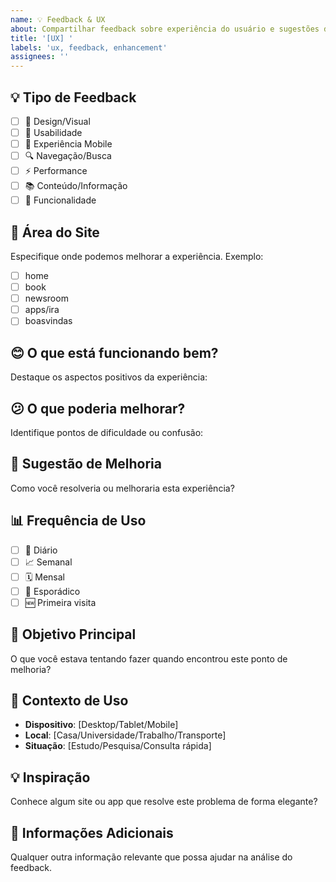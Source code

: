 ```yaml
---
name: 💡 Feedback & UX
about: Compartilhar feedback sobre experiência do usuário e sugestões de melhoria
title: '[UX] '
labels: 'ux, feedback, enhancement'
assignees: ''
---
```


## 💡 Tipo de Feedback
- [ ] 🎨 Design/Visual
- [ ] 🚀 Usabilidade
- [ ] 📱 Experiência Mobile
- [ ] 🔍 Navegação/Busca
- [ ] ⚡ Performance
- [ ] 📚 Conteúdo/Informação
- [ ] 🎯 Funcionalidade

## 📍 Área do Site
Especifique onde podemos melhorar a experiência. Exemplo:
- [ ] home
- [ ] book
- [ ] newsroom
- [ ] apps/ira
- [ ] boasvindas

## 😊 O que está funcionando bem?
Destaque os aspectos positivos da experiência:

## 😕 O que poderia melhorar?
Identifique pontos de dificuldade ou confusão:

## 💭 Sugestão de Melhoria
Como você resolveria ou melhoraria esta experiência?

## 📊 Frequência de Uso
- [ ] 📅 Diário
- [ ] 📈 Semanal
- [ ] 🗓️ Mensal
- [ ] 🎯 Esporádico
- [ ] 🆕 Primeira visita

## 🎯 Objetivo Principal
O que você estava tentando fazer quando encontrou este ponto de melhoria?

## 📱 Contexto de Uso
- **Dispositivo**: [Desktop/Tablet/Mobile]
- **Local**: [Casa/Universidade/Trabalho/Transporte]
- **Situação**: [Estudo/Pesquisa/Consulta rápida]

## 💡 Inspiração
Conhece algum site ou app que resolve este problema de forma elegante?

## 📝 Informações Adicionais
Qualquer outra informação relevante que possa ajudar na análise do feedback.

